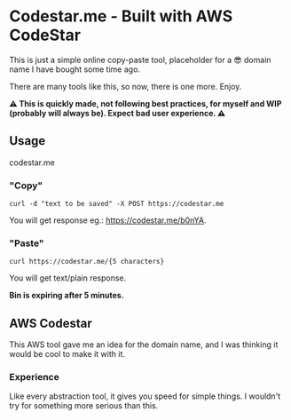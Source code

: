 Codestar.me - Built with AWS CodeStar
=====================================

This is just a simple online copy-paste tool, placeholder for a 😎 domain name I have bought some time ago.

There are many tools like this, so now, there is one more. Enjoy. 

**⚠️ This is quickly made, not following best practices, for myself and WIP (probably will always be). Expect bad user experience. ⚠️**

Usage
-----
codestar.me

### "Copy"
    curl -d "text to be saved" -X POST https://codestar.me

You will get response eg.: https://codestar.me/b0nYA. 


### "Paste"
    curl https://codestar.me/{5 characters}

You will get text/plain response.

**Bin is expiring after 5 minutes.**

AWS Codestar
------------
This AWS tool gave me an idea for the domain name, and I was thinking it would be cool to make it with it.

### Experience

Like every abstraction tool, it gives you speed for simple things. I wouldn't try for something more serious than this.